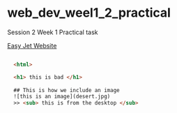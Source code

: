 # web_dev_weel1_2_practical
Session 2 Week 1 Practical task

[Easy Jet Website](http://www.easyjet.com/en/)

```html

  <html>

  <h1> this is bad </h1>
  
  ## This is how we include an image
  ![this is an image](desert.jpg)
  >> <sub> this is from the desktop </sub>
  
```

